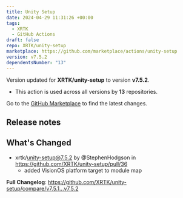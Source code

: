 ```yaml
---
title: Unity Setup
date: 2024-04-29 11:31:26 +00:00
tags:
  - XRTK
  - GitHub Actions
draft: false
repo: XRTK/unity-setup
marketplace: https://github.com/marketplace/actions/unity-setup
version: v7.5.2
dependentsNumber: "13"
---
```



Version updated for **XRTK/unity-setup** to version **v7.5.2**.
- This action is used across all versions by **13** repositories.

Go to the [GitHub Marketplace](https://github.com/marketplace/actions/unity-setup) to find the latest changes.

## Release notes

## What's Changed
* xrtk/unity-setup@7.5.2 by @StephenHodgson in https://github.com/XRTK/unity-setup/pull/36
  - added VisionOS platform target to module map

**Full Changelog**: https://github.com/XRTK/unity-setup/compare/v7.5.1...v7.5.2
